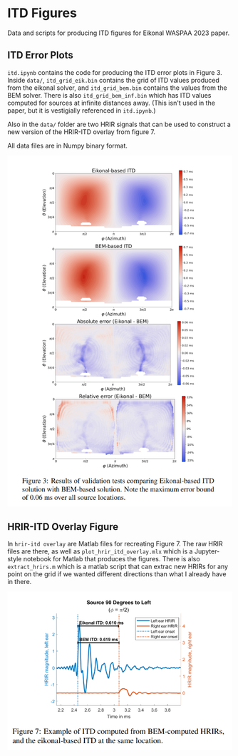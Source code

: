 # ITD Figures
Data and scripts for producing ITD figures for Eikonal WASPAA 2023 paper.

## ITD Error Plots
`itd.ipynb` contains the code for producing the ITD error plots in Figure 3. Inside `data/`, `itd_grid_eik.bin` contains the grid of ITD values produced from the eikonal solver, and `itd_grid_bem.bin` contains the values from the BEM solver. There is also `itd_grid_bem_inf.bin` which has ITD values computed for sources at infinite distances away. (This isn't used in the paper, but it is vestigially referenced in `itd.ipynb`.)  

Also in the `data/` folder are two HRIR signals that can be used to construct a new version of the HRIR-ITD overlay from figure 7.

All data files are in Numpy binary format.

![](images/fig3.png)


## HRIR-ITD Overlay Figure
In `hrir-itd overlay` are Matlab files for recreating Figure 7. The raw HRIR files are there, as well as `plot_hrir_itd_overlay.mlx` which is a Jupyter-style notebook for Matlab that produces the figures. There is also `extract_hrirs.m` which is a matlab script that can extrac new HRIRs for any point on the grid if we wanted different directions than what I already have in there.

![](images/fig7.png)